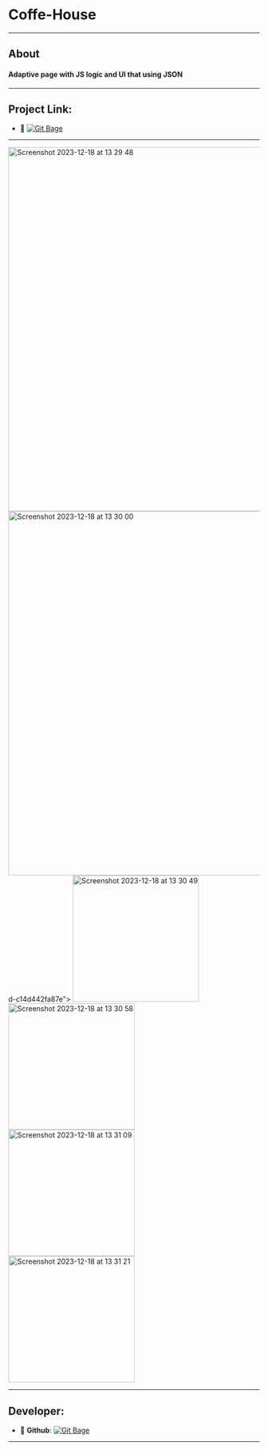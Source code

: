 
# Coffe-House
---
## About
#### Adaptive page with JS logic and UI that using JSON
---
## Project Link:

- :link: [![Git Bage](https://img.shields.io/badge/-CoffeHouse-green?style=plastic&logo=googlechrome&logoColor=red)](https://uahig.github.io/Library-LandingPage/)

---
<img width="729" alt="Screenshot 2023-12-18 at 13 29 48" src="https://github.com/UAHIG/Coffe-house/assets/122532676/93217347-5bb8-4b4b-ae04-d887628980c0">
<img width="729" alt="Screenshot 2023-12-18 at 13 30 00" src="https://github.com/UAHIG/Coffe-house/assets/122532676/e56a7867-802d-4ff3-a74<img width="729" alt="Screenshot 2023-12-18 at 13 30 17" src="https://github.com/UAHIG/Coffe-house/assets/122532676/94993cd9-826a-41db-bdb2-e6afa8da1282">
d-c14d442fa87e">
<img width="253" alt="Screenshot 2023-12-18 at 13 30 49" src="https://github.com/UAHIG/Coffe-house/assets/122532676/5df866b1-790c-4f50-b269-f4bf5cbc589b">
<img width="253" alt="Screenshot 2023-12-18 at 13 30 58" src="https://github.com/UAHIG/Coffe-house/assets/122532676/23777fff-9734-4396-a962-673af55d8d1a">
<img width="253" alt="Screenshot 2023-12-18 at 13 31 09" src="https://github.com/UAHIG/Coffe-house/assets/122532676/347e2099-6ba3-4702-a8c0-d1c26225883f">
<img width="253" alt="Screenshot 2023-12-18 at 13 31 21" src="https://github.com/UAHIG/Coffe-house/assets/122532676/53ea855b-8179-459c-a073-d666b1f8c469">

<!-- <p align="center">
      <img src="Project Logo Url" width="726">
</p>

<p align="center">
   <img src="" alt="Unity Version">
   <img src="" alt="Game Version">
   <img src="" alt="License">
</p> -->
---
## Developer:
- :floppy_disk: **Github**: [![Git Bage](https://img.shields.io/badge/-UAHIG-red?style=plastic&logo=Github&logoColor=black)](https://github.com/UAHIG)
---




<!-- ## License -->

